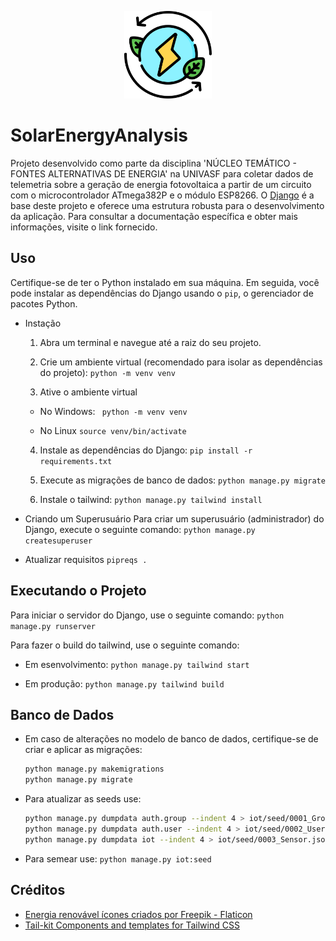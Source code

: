 <p align="center">
  <img width="140" height="140" alt="CacheLib" src="frontend/static/images/logo.png">
</p>

# SolarEnergyAnalysis

Projeto desenvolvido como parte da disciplina 'NÚCLEO TEMÁTICO - FONTES ALTERNATIVAS DE ENERGIA' na UNIVASF para coletar dados de telemetria sobre a geração de energia fotovoltaica a partir de um circuito com o microcontrolador ATmega382P e o módulo ESP8266.
O [Django](https://www.djangoproject.com/) é a base deste projeto e oferece uma estrutura robusta para o desenvolvimento da aplicação. Para consultar a documentação específica e obter mais informações, visite o link fornecido.

## Uso

Certifique-se de ter o Python instalado em sua máquina. Em seguida, você pode instalar as dependências do Django usando o `pip`, o gerenciador de pacotes Python.

- Instação

  1. Abra um terminal e navegue até a raiz do seu projeto.

  2. Crie um ambiente virtual (recomendado para isolar as dependências do projeto):
     `python -m venv venv`

  3. Ative o ambiente virtual

  - No Windows:
    ` python -m venv venv`

  - No Linux
    `source venv/bin/activate`

  4. Instale as dependências do Django:
     `pip install -r requirements.txt`

  5. Execute as migrações de banco de dados:
     `python manage.py migrate`

  6. Instale o tailwind:
     `python manage.py tailwind install`

- Criando um Superusuário
  Para criar um superusuário (administrador) do Django, execute o seguinte comando:
  `python manage.py createsuperuser`

- Atualizar requisitos
  `pipreqs .`

## Executando o Projeto

Para iniciar o servidor do Django, use o seguinte comando:
`python manage.py runserver`

Para fazer o build do tailwind, use o seguinte comando:

- Em esenvolvimento:
  `python manage.py tailwind start`

- Em produção:
  `python manage.py tailwind build`

## Banco de Dados

- Em caso de alterações no modelo de banco de dados, certifique-se de criar e aplicar as migrações:

  ```sh
  python manage.py makemigrations
  python manage.py migrate
  ```

- Para atualizar as seeds use:
  ```sh
  python manage.py dumpdata auth.group --indent 4 > iot/seed/0001_Group.json
  python manage.py dumpdata auth.user --indent 4 > iot/seed/0002_User.json
  python manage.py dumpdata iot --indent 4 > iot/seed/0003_Sensor.json
  ```
- Para semear use:
  `python manage.py iot:seed`

## Créditos

- [Energia renovável ícones criados por Freepik - Flaticon](https://www.flaticon.com/br/icones-gratis/energia-renovavel)
- [Tail-kit Components and templates for Tailwind CSS](https://www.tailwind-kit.com/)
